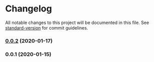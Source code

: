 # Changelog

All notable changes to this project will be documented in this file. See [standard-version](https://github.com/conventional-changelog/standard-version) for commit guidelines.

### [0.0.2](https://github.com/noiach/gateway-js/compare/v0.0.1...v0.0.2) (2020-01-17)

### 0.0.1 (2020-01-15)
